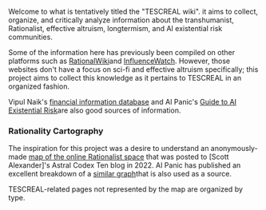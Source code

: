 
Welcome to what is tentatively titled the "TESCREAL wiki". it aims to collect, organize, and critically analyze information about the transhumanist, Rationalist, effective altruism, longtermism, and AI existential risk communities.

Some of the information here has previously been compiled on other platforms such as [RationalWiki](https://rationalwiki.org)and [InfluenceWatch](https://www.influencewatch.org). However, those websites don't have a focus on sci-fi and effective altruism specifically; this project aims to collect this knowledge as it pertains to TESCREAL in an organized fashion. 

Vipul Naik's [financial information database](https://donations.vipulnaik.com) and AI Panic's [Guide to AI Existential Risk](https://www.aipanic.news/p/ultimate-guide-to-ai-existential)are also good sources of information.

### Rationality Cartography

The inspiration for this project was a desire to understand an anonymously-made [map of the online Rationalist space](wiki/cartography/map_full.jpg) that was posted to [Scott Alexander]'s Astral Codex Ten blog in 2022. AI Panic has published an excellent breakdown of a [similar graph](https://www.aipanic.news/p/ultimate-guide-to-ai-existential)that is also used as a source.

TESCREAL-related pages not represented by the map are organized by type. 